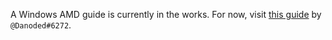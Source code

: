 A Windows AMD guide is currently in the works. For now, visit [this guide](https://docs.google.com/document/d/16VRVwALJXiU9P4aeJ3bi1dpTh_3pWYLvWa2D5AmgX9w/edit) by `@Danoded#6272`.